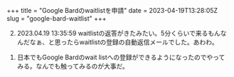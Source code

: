 +++
title = "Google Bardのwaitlistを申請"
date = 2023-04-19T13:28:05Z
slug = "google-bard-waitlist"
+++

<ol reversed>
    <li>
        <p><time>2023.04.19 13:35:59</time> waitlistの返答がきたみたい。5分くらいで来るもんなんだなぁ、と思ったらwaitlistの登録の自動返信メールでした。あわわ。</p>
    </li>
    <li>
        <p>日本でもGoogle Bardのwait listへの登録ができるようになったのでやってみる。なんでも触ってみるのが大事だ。</p>
    </li>
</ol>